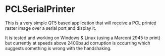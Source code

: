 # PCLSerialPrinter

This is a very simple QT5 based application that will receive a PCL printed raster image over a serial port and display it.

It is tested and working on Windows & Linux (using a Marconi 2945 to print) but currently at speeds above 2400baud corruption is occurring which suggests something is wrong with the handshaking.
